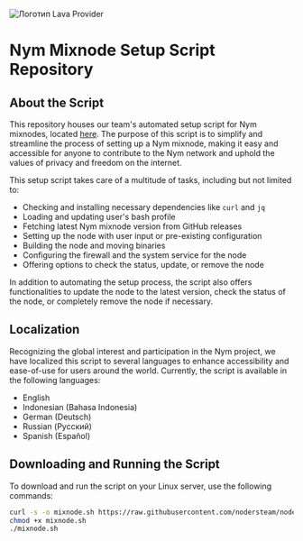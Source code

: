 ![Логотип Lava Provider](https://github.com/nodersteam/picture/blob/main/myxnodepic.png?raw=true)

# Nym Mixnode Setup Script Repository

## About the Script

This repository houses our team's automated setup script for Nym mixnodes, located [here](https://github.com/nodersteam/noderslabs/blob/main/NYM/mixnode/mixnode.sh). The purpose of this script is to simplify and streamline the process of setting up a Nym mixnode, making it easy and accessible for anyone to contribute to the Nym network and uphold the values of privacy and freedom on the internet.

This setup script takes care of a multitude of tasks, including but not limited to:

- Checking and installing necessary dependencies like `curl` and `jq`
- Loading and updating user's bash profile
- Fetching latest Nym mixnode version from GitHub releases
- Setting up the node with user input or pre-existing configuration
- Building the node and moving binaries
- Configuring the firewall and the system service for the node
- Offering options to check the status, update, or remove the node

In addition to automating the setup process, the script also offers functionalities to update the node to the latest version, check the status of the node, or completely remove the node if necessary.

## Localization

Recognizing the global interest and participation in the Nym project, we have localized this script to several languages to enhance accessibility and ease-of-use for users around the world. Currently, the script is available in the following languages:

- English
- Indonesian (Bahasa Indonesia)
- German (Deutsch)
- Russian (Русский)
- Spanish (Español)

## Downloading and Running the Script

To download and run the script on your Linux server, use the following commands:

```bash
curl -s -o mixnode.sh https://raw.githubusercontent.com/nodersteam/noderslabs/main/NYM/mixnode/mixnode.sh
chmod +x mixnode.sh
./mixnode.sh
